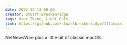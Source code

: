 ```yaml
---
date: 2022-12-13 00:00
creator: Stuart Breckenridge
tags: User Theme, Light Only
link: https://github.com/stuartbreckenridge/Illinois
---
```


NetNewsWire plus a little bit of classic macOS.
